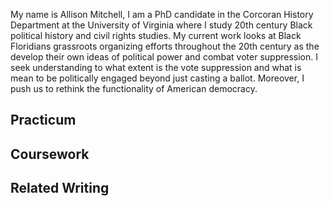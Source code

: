 My name is Allison Mitchell, I am a PhD candidate in the Corcoran History Department at the University of Virginia where I study 20th century Black political history and civil rights studies. My current work looks at Black Floridians grassroots organizing efforts throughout the 20th century as the develop their own ideas of political power and combat voter suppression. I seek understanding to what extent is the vote suppression and what is mean to be politically engaged beyond just casting a ballot. Moreover, I push us to rethink the functionality of American democracy.

## Practicum 


## Coursework

## Related Writing 

